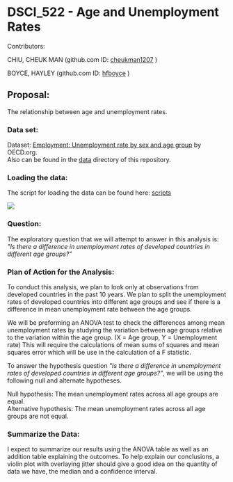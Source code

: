 
# DSCI_522 -  Age and Unemployment Rates

Contributors: 

CHIU, CHEUK MAN (github.com ID: [cheukman1207](https://github.com/cheukman1207) )

BOYCE, HAYLEY (github.com ID: [hfboyce](https://github.com/hfboyce) )

## Proposal:

The relationship between age and unemployment rates.


### Data set:

Dataset: [Employment: Unemployment rate by sex and age group](https://stats.oecd.org/index.aspx?queryid=54743) by OECD.org.   
Also can be found in the [data](https://github.com/UBC-MDS/DSCI_522-Age-and-Unemployment-Rates/tree/master/data) directory of this repository. 

### Loading the data: 

The script for loading the data can be found here: [scripts](https://github.com/UBC-MDS/DSCI_522-Age-and-Unemployment-Rates/tree/master/src)


![](https://github.com/hfboyce/DSCI_522-Gender-and-Age-World-Unemployment-Rates-/blob/master/img/load_data.png)


###  Question:


The exploratory question that we will attempt to answer in this analysis is:  
*"Is there a difference in unemployment rates of developed countries in different age groups?"*
 


### Plan of Action for the Analysis:

To conduct this analysis, we plan to look only at observations from developed countries in the past 10 years.  We plan to split the unemployment rates of developed countries into different age groups and see if there is a difference in mean unemployment rate between the age groups. 

We will be preforming an ANOVA test to check the differences among mean unemployment rates by studying the variation between age groups relative to the variation within the age group. (X = Age group, Y = Unemployment rate)
This will require the calculations of mean sums of squares and mean squares error which will be use in the calculation of a F statistic. 
 
To answer the hypothesis question *"Is there a difference in unemployment rates of developed countries in different age groups?"*, we will be using the following null and alternate hypotheses.
  
Null hypothesis: The mean unemployment rates across all age groups are equal.     
Alternative hypothesis: The mean unemployment rates across all age groups are not equal.    


###  Summarize the Data: 

I expect to summarize our results using the ANOVA table as well as an addition table explaining the outcomes. 
To help explain our conclusions, a violin plot with overlaying jitter should give a good idea on the quantity of data we have, the median and a confidence interval. 



